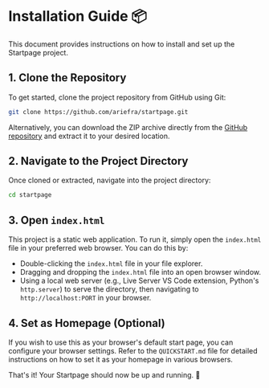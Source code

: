 # Installation Guide 📦

This document provides instructions on how to install and set up the Startpage project.

## 1. Clone the Repository

To get started, clone the project repository from GitHub using Git:

```bash
git clone https://github.com/ariefra/startpage.git
```

Alternatively, you can download the ZIP archive directly from the [GitHub repository](https://github.com/ariefra/startpage/archive/refs/heads/main.zip) and extract it to your desired location.

## 2. Navigate to the Project Directory

Once cloned or extracted, navigate into the project directory:

```bash
cd startpage
```

## 3. Open `index.html`

This project is a static web application. To run it, simply open the `index.html` file in your preferred web browser. You can do this by:

*   Double-clicking the `index.html` file in your file explorer.
*   Dragging and dropping the `index.html` file into an open browser window.
*   Using a local web server (e.g., Live Server VS Code extension, Python's `http.server`) to serve the directory, then navigating to `http://localhost:PORT` in your browser.

## 4. Set as Homepage (Optional)

If you wish to use this as your browser's default start page, you can configure your browser settings. Refer to the `QUICKSTART.md` file for detailed instructions on how to set it as your homepage in various browsers.

That's it! Your Startpage should now be up and running. 🎉
